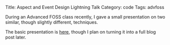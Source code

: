 Title: Aspect and Event Design Lightning Talk
Category: code
Tags: advfoss

During an Advanced FOSS class recently, I gave a small presentation on two similar, though slightly different, techniques.

The basic presentation is [here](/seminars/aspects), though I plan on turning it into a full blog post later.
